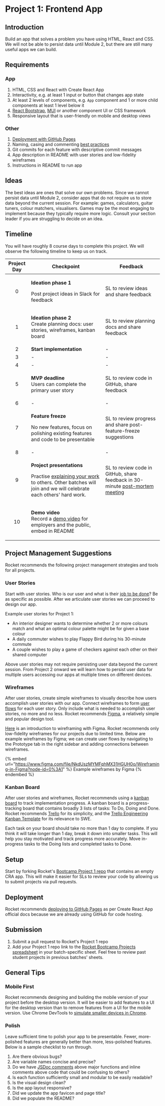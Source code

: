 # Project 1: Frontend App

## Introduction

Build an app that solves a problem you have using HTML, React and CSS. We will not be able to persist data until Module 2, but there are still many useful apps we can build.

## Requirements

### App

1. HTML, CSS and React with Create React App
2. Interactivity, e.g. at least 1 input or button that changes app state
3. At least 2 levels of components, e.g. `App` component and 1 or more child components at least 1 level below it
4. [React Bootstrap](https://react-bootstrap.github.io/components/alerts), [MUI](https://mui.com/core/) or another component UI or CSS framework
5. Responsive layout that is user-friendly on mobile and desktop views

### Other

1. [Deployment with GitHub Pages](https://create-react-app.dev/docs/deployment/#github-pages)
2. Naming, casing and commenting [best practices](../general-reference/naming-casing-and-commenting-conventions.md)
3. Git commits for each feature with descriptive commit messages
4. App description in README with user stories and low-fidelity wireframes
5. Instructions in README to run app

## Ideas

The best ideas are ones that solve our own problems. Since we cannot persist data until Module 2, consider apps that do not require us to store data beyond the current session. For example: games, calculators, guitar tuners, colour matchers, visualisers. Games may be the most engaging to implement because they typically require more logic. Consult your section leader if you are struggling to decide on an idea.

## Timeline

You will have roughly 8 course days to complete this project. We will observe the following timeline to keep us on track.

| Project Day | Checkpoint                                                                                                                                                                                                                        | Feedback                                                                                                                       |
| :---------: | --------------------------------------------------------------------------------------------------------------------------------------------------------------------------------------------------------------------------------- | ------------------------------------------------------------------------------------------------------------------------------ |
|      0      | <p><strong>Ideation phase 1</strong></p><p>Post project ideas in Slack for feedback</p>                                                                                                                                           | SL to review ideas and share feedback                                                                                          |
|      1      | <p><strong>Ideation phase 2</strong><br>Create planning docs: user stories, wireframes, kanban board</p>                                                                                                                          | SL to review planning docs and share feedback                                                                                  |
|      2      | **Start implementation**                                                                                                                                                                                                          | -                                                                                                                              |
|      3      | -                                                                                                                                                                                                                                 | -                                                                                                                              |
|      4      | -                                                                                                                                                                                                                                 | -                                                                                                                              |
|      5      | <p><strong>MVP deadline</strong><br>Users can complete the primary user story</p>                                                                                                                                                 | SL to review code in GitHub, share feedback                                                                                    |
|      6      | -                                                                                                                                                                                                                                 | -                                                                                                                              |
|      7      | <p><strong>Feature freeze</strong></p><p>No new features, focus on polishing existing features and code to be presentable</p>                                                                                                     | SL to review progress and share post-feature-freeze suggestions                                                                |
|      8      | -                                                                                                                                                                                                                                 | -                                                                                                                              |
|      9      | <p><strong>Project presentations</strong></p><p>Practise <a href="../logistics/course-methodology.md#presentations">explaining your work</a> to others. Other batches will join and we will celebrate each others' hard work.</p> | SL to review code in GitHub, share feedback in 30-minute [post-mortem meeting](../logistics/course-methodology.md#post-mortem) |
|      10     | <p><strong>Demo video</strong><br>Record a <a href="../logistics/course-methodology.md#demo-video">demo video</a> for employers and the public, embed in README</p>                                                               |                                                                                                                                |

## Project Management Suggestions

Rocket recommends the following project management strategies and tools for all projects.

### User Stories

Start with user stories. Who is our user and what is their [job to be done](https://hbr.org/2016/09/know-your-customers-jobs-to-be-done)? Be as specific as possible. After we articulate user stories we can proceed to design our app.

Example user stories for Project 1:

* An interior designer wants to determine whether 2 or more colours match and what an optimal colour palette might be for given a base colour
* A daily commuter wishes to play Flappy Bird during his 30-minute commute
* A couple wishes to play a game of checkers against each other on their shared computer

Above user stories may not require persisting user data beyond the current session. From Project 2 onward we will learn how to persist user data for multiple users accessing our apps at multiple times on different devices.

### Wireframes

After user stories, create simple wireframes to visually describe how users accomplish user stories with our app. Connect wireframes to form [user flows](https://careerfoundry.com/en/blog/ux-design/what-are-user-flows/) for each user story. Only include what is needed to accomplish user stories, no more and no less. Rocket recommends [Figma](https://www.figma.com), a relatively simple and popular design tool.

[Here](https://www.figma.com/blog/how-to-wireframe/) is an introduction to wireframing with Figma. Rocket recommends only low-fidelity wireframes for our projects due to limited time. Below are example wireframes by Figma; we can create user flows by navigating to the Prototype tab in the right sidebar and adding connections between wireframes.

{% embed url="https://www.figma.com/file/NkdUszMYMFqhMX31HGUH0o/Wireframing-in-Figma?node-id=0%3A1" %}
Example wireframes by Figma
{% endembed %}

### Kanban Board

After user stories and wireframes, Rocket recommends using a [kanban board](https://blog.trello.com/kanban-data-nave) to track implementation progress. A kanban board is a progress-tracking board that contains broadly 3 lists of tasks: To Do, Doing and Done. Rocket recommends [Trello](https://trello.com) for its simplicity, and the [Trello Engineering Kanban Template](https://trello.com/templates/engineering/kanban-template-LGHXvZNL) for its relevance to SWE.

Each task on your board should take no more than 1 day to complete. If you think it will take longer than 1 day, break it down into smaller tasks. This will help you stay motivated and track progress more accurately. Move in-progress tasks to the Doing lists and completed tasks to Done.

## Setup

Start by forking Rocket's [Bootcamp Project 1 repo](https://github.com/rocketacademy/project1-bootcamp) that contains an empty CRA app. This will make it easier for SLs to review your code by allowing us to submit projects via pull requests.

## Deployment

Rocket recommends [deploying to GitHub Pages](https://create-react-app.dev/docs/deployment/#github-pages) as per Create React App official docs because we are already using GitHub for code hosting.

## Submission

1. Submit a pull request to Rocket's Project 1 repo
2. Add your Project 1 repo link to the [Rocket Bootcamp Projects spreadsheet](https://docs.google.com/spreadsheets/d/1YZ39naj5E6mNNkQ1akR\_FgeFO\_kM6aWCAr8zqrFOkt4/edit?usp=sharing) in your batch-specific sheet. Feel free to review past student projects in previous batches' sheets.

## General Tips

### Mobile First

Rocket recommends designing and building the mobile version of your project before the desktop version. It will be easier to add features to a UI for the desktop version than to remove features from a UI for the mobile version. Use Chrome DevTools to [simulate smaller devices in Chrome](https://developer.chrome.com/docs/devtools/device-mode/).

### Polish

Leave sufficient time to polish your app to be presentable. Fewer, more-polished features are generally better than more, less-polished features. Below is a sample checklist to run through.

1. Are there obvious bugs?
2. Are variable names concise and precise?
3. Do we have [JSDoc comments](https://jsdoc.app/about-getting-started.html#adding-documentation-comments-to-your-code) above major functions and inline comments above code that could be confusing to others?
4. Is each function sufficiently small and modular to be easily readable?
5. Is the visual design clean?
6. Is the app layout responsive?
7. Did we update the app favicon and page title?
8. Did we populate the README?
